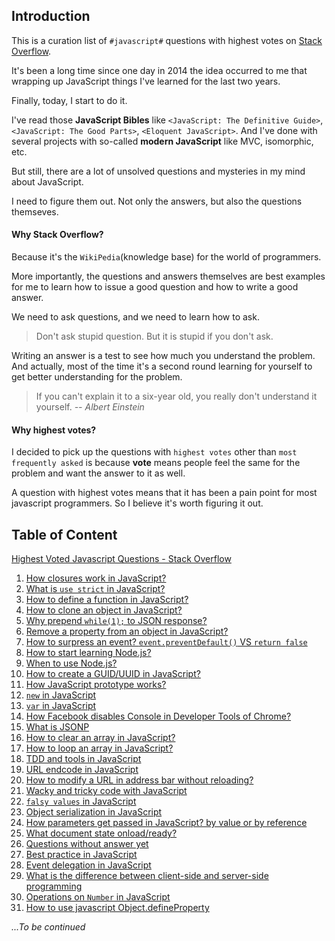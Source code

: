 ## Introduction

This is a curation list of `#javascript#` questions with highest votes on [Stack Overflow](http://stackoverflow.com/questions/tagged/javascript?sort=votes).

It's been a long time since one day in 2014 the idea occurred to me that wrapping up JavaScript things I've learned for the last two years.

Finally, today, I start to do it.

I've read those **JavaScript Bibles** like `<JavaScript: The Definitive Guide>`, `<JavaScript: The Good Parts>`, `<Eloquent JavaScript>`. And I've done with several projects with so-called **modern JavaScript** like MVC, isomorphic, etc.

But still, there are a lot of unsolved questions and mysteries in my mind about JavaScript.

I need to figure them out. Not only the answers, but also the questions themseves.

#### Why Stack Overflow?
Because it's the `WikiPedia`(knowledge base) for the world of programmers.

More importantly, the questions and answers themselves are best examples for me to learn
how to issue a good question and how to write a good answer.

We need to ask questions, and we need to learn how to ask.
> Don't ask stupid question. But it is stupid if you don't ask.

Writing an answer is a test to see how much you understand the problem. And actually, most of the time it's a second round learning for yourself to get better understanding for the problem.
> If you can't explain it to a six-year old, you really don't understand it yourself.
*-- Albert Einstein*

#### Why highest votes?
I decided to pick up the questions with `highest votes`
other than `most frequently asked` is because **vote** means people feel the same for the problem and want the answer to it as well.

A question with highest votes means that it has been a pain point for most javascript programmers. So I believe it's worth figuring it out.

## Table of Content

[Highest Voted Javascript Questions - Stack Overflow](http://stackoverflow.com/questions/tagged/javascript?sort=votes)

1. [How closures work in JavaScript?](https://github.com/simongong/js-stackoverflow-highest-votes/blob/master/questions1-10/how-do-javascript-closures-work.en.md)
2. [What is `use strict` in JavaScript?](https://github.com/simongong/js-stackoverflow-highest-votes/blob/master/questions1-10/what-is-use-strict-in-javascript.en.md)
3. [How to define a function in JavaScript?](https://github.com/simongong/js-stackoverflow-highest-votes/blob/master/questions1-10/how-to-define-a-function-in-javascript.en.md)
4. [How to clone an object in JavaScript?](https://github.com/simongong/js-stackoverflow-highest-votes/blob/master/questions1-10/how-to-clone-an-object-in-javascript.en.md)
5. [Why prepend `while(1);` to JSON response?](https://github.com/simongong/js-stackoverflow-highest-votes/blob/master/questions1-10/why-prepend-while1-to-JSON-response.en.md)
6. [Remove a property from an object in JavaScript?](https://github.com/simongong/js-stackoverflow-highest-votes/blob/master/questions1-10/remove-property-from-javascript-object.en.md)
7. [How to surpress an event? `event.preventDefault()` VS `return false`](https://github.com/simongong/js-stackoverflow-highest-votes/blob/master/questions1-10/how-to-surpress-an-event-in-javascript.en.md)
8. [How to start learning Node.js?](https://github.com/simongong/js-stackoverflow-highest-votes/blob/master/questions1-10/how-to-start-learning-nodejs.en.md)
9. [When to use Node.js?](https://github.com/simongong/js-stackoverflow-highest-votes/blob/master/questions1-10/when-to-use-nodejs.en.md)
10. [How to create a GUID/UUID in JavaScript?](https://github.com/simongong/js-stackoverflow-highest-votes/blob/master/questions1-10/how-to-create-a-UUID-in-javascript.en.md)
11. [How JavaScript prototype works?](https://github.com/simongong/js-stackoverflow-highest-votes/blob/master/questions11-20/how-javascript-prototype-works.en.md)
12. [`new` in JavaScript](https://github.com/simongong/js-stackoverflow-highest-votes/blob/master/questions11-20/keyword-new-in-javascript.en.md)
13. [`var` in JavaScript](https://github.com/simongong/js-stackoverflow-highest-votes/blob/master/questions11-20/keyword-var-in-javascript.en.md)
14. [How Facebook disables Console in Developer Tools of Chrome?](https://github.com/simongong/js-stackoverflow-highest-votes/blob/master/questions11-20/how-facebook-disables-chrome-console.en.md)
15. [What is JSONP](https://github.com/simongong/js-stackoverflow-highest-votes/blob/master/questions11-20/jsonp.en.md)
16. [How to clear an array in JavaScript?](https://github.com/simongong/js-stackoverflow-highest-votes/blob/master/questions11-20/clear-an-array-in-javascript.en.md)
17. [How to loop an array in JavaScript?](https://github.com/simongong/js-stackoverflow-highest-votes/blob/master/questions11-20/loop-an-array-in-javascript.en.md)
18. [TDD and tools in JavaScript](https://github.com/simongong/js-stackoverflow-highest-votes/blob/master/questions11-20/unittest-tools-in-javascript.en.md)
19. [URL endcode in JavaScript](https://github.com/simongong/js-stackoverflow-highest-votes/blob/master/questions11-20/url-encode-in-javascript.en.md)
20. [How to modify a URL in address bar without reloading?](https://github.com/simongong/js-stackoverflow-highest-votes/blob/master/questions11-20/modify-url-in-address-bar-without-reloading.en.md)
21. [Wacky and tricky code with JavaScript](https://github.com/simongong/js-stackoverflow-highest-votes/blob/master/questions21-30/tricks-in-javascript.en.md)
22. [`falsy values` in JavaScript](https://github.com/simongong/js-stackoverflow-highest-votes/blob/master/questions21-30/falsy-values-in-javascript.en.md)
23. [Object serialization in JavaScript](https://github.com/simongong/js-stackoverflow-highest-votes/blob/master/questions21-30/object-serialization-in-javascript.en.md)
24. [How parameters get passed in JavaScript? by value or by reference](https://github.com/simongong/js-stackoverflow-highest-votes/blob/master/questions21-30/parameter-passed-by-value-or-reference.en.md)
25. [What document state onload/ready?](https://github.com/simongong/js-stackoverflow-highest-votes/blob/master/questions21-30/window-onload-document-ready.en.md)
26. [Questions without answer yet](https://github.com/simongong/js-stackoverflow-highest-votes/blob/master/questions21-30/missions-impossible-in-javascript.en.md)
27. [Best practice in JavaScript](https://github.com/simongong/js-stackoverflow-highest-votes/blob/master/questions21-30/BPs-in-javascript.en.md)
28. [Event delegation in JavaScript](https://github.com/simongong/js-stackoverflow-highest-votes/blob/master/questions21-30/event-delegation.en.md)
29. [What is the difference between client-side and server-side programming](https://github.com/simongong/js-stackoverflow-highest-votes/blob/master/questions21-30/client-side-and-server-side-programming.en.md)
30. [Operations on `Number` in JavaScript](https://github.com/simongong/js-stackoverflow-highest-votes/blob/master/questions21-30/convert-number-in-javascript.en.md)
31. [How to use javascript Object.defineProperty](https://github.com/simongong/js-stackoverflow-highest-votes/blob/master/questions31-40/define-object-property-in-javascript.en.md)

*...To be continued*

